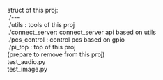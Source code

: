struct of this proj:<br>
    ./---<br>
        ./utils         : tools of this proj<br>
        ./connect_server: connect_server api based on utils<br>
        ./pcs_control   : control pcs based on gpio<br>
        ./pi_top        : top of this proj<br>
        (prepare to remove from this proj)<br>
        test_audio.py<br>
        test_image.py<br>
